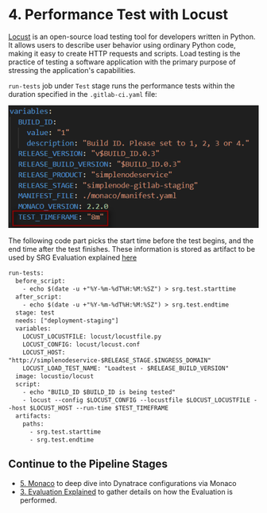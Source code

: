 # 4. Performance Test with Locust

[Locust](https://locust.io/) is an open-source load testing tool for developers written in Python. It allows users to describe user behavior using ordinary Python code, making it easy to create HTTP requests and scripts. Load testing is the practice of testing a software application with the primary purpose of stressing the application's capabilities. 

 `run-tests` job under `Test` stage runs the performance tests within the duration specified in the `.gitlab-ci.yaml` file:

![gitlab-cicd](assets/gitlab_cicd_pipeline_locust_test_duration.png)

The following code part picks the start time before the test begins, and the end time after the test finishes. These information is stored as artifact to be used by SRG Evaluation explained [here](../03_Release_Validation/03_03_Evaluation_Explained.md)

```
run-tests:
  before_script:
    - echo $(date -u +"%Y-%m-%dT%H:%M:%SZ") > srg.test.starttime
  after_script:
    - echo $(date -u +"%Y-%m-%dT%H:%M:%SZ") > srg.test.endtime
  stage: test
  needs: ["deployment-staging"]
  variables:
    LOCUST_LOCUSTFILE: locust/locustfile.py
    LOCUST_CONFIG: locust/locust.conf
    LOCUST_HOST: "http://simplenodeservice-$RELEASE_STAGE.$INGRESS_DOMAIN"
    LOCUST_LOAD_TEST_NAME: "Loadtest - $RELEASE_BUILD_VERSION"
  image: locustio/locust
  script:
    - echo "BUILD_ID $BUILD_ID is being tested"
    - locust --config $LOCUST_CONFIG --locustfile $LOCUST_LOCUSTFILE --host $LOCUST_HOST --run-time $TEST_TIMEFRAME
  artifacts:
    paths:
      - srg.test.starttime
      - srg.test.endtime
```

## Continue to the Pipeline Stages
- [5. Monaco](../05_Monaco/README.md) to deep dive into Dynatrace configurations via Monaco
- [3. Evaluation Explained](../03_Release_Validation/03_03_Evaluation_Explained.md) to gather details on how the Evaluation is performed.
